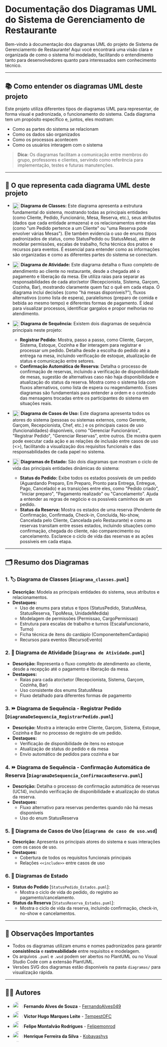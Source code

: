 # Documentação dos Diagramas UML do Sistema de Gerenciamento de Restaurante

Bem-vindo à documentação dos diagramas UML do projeto de Sistema de Gerenciamento de Restaurante! Aqui você encontrará uma visão clara e organizada de como o sistema foi modelado, facilitando o entendimento tanto para desenvolvedores quanto para interessados sem conhecimento técnico.

---

## 📚 Como entender os diagramas UML deste projeto

Este projeto utiliza diferentes tipos de diagramas UML para representar, de forma visual e padronizada, o funcionamento do sistema. Cada diagrama tem um propósito específico e, juntos, eles mostram:
- Como as partes do sistema se relacionam
- Como os dados são organizados
- Como os processos acontecem
- Como os usuários interagem com o sistema

> **Dica:** Os diagramas facilitam a comunicação entre membros do grupo, professores e clientes, servindo como referência para implementação, testes e futuras manutenções.

---

## 🧩 O que representa cada diagrama UML deste projeto

- <img src="https://cdn.jsdelivr.net/gh/twitter/twemoji@14.0.2/assets/72x72/1f3f7.png" width="22" style="vertical-align:middle;"/> **Diagrama de Classes:**
  Este diagrama apresenta a estrutura fundamental do sistema, mostrando todas as principais entidades (como Cliente, Pedido, Funcionário, Mesa, Reserva, etc.), seus atributos (dados que cada entidade armazena) e os relacionamentos entre elas (como "um Pedido pertence a um Cliente" ou "uma Reserva pode envolver várias Mesas"). Ele também evidencia o uso de enums (tipos padronizados de status, como StatusPedido ou StatusMesa), além de modelar permissões, escalas de trabalho, ficha técnica dos pratos e recursos para eventos. É essencial para entender como as informações são organizadas e como as diferentes partes do sistema se conectam.

- <img src="https://cdn.jsdelivr.net/gh/twitter/twemoji@14.0.2/assets/72x72/1f501.png" width="22" style="vertical-align:middle;"/> **Diagrama de Atividade:**
  Este diagrama detalha o fluxo completo de atendimento ao cliente no restaurante, desde a chegada até o pagamento e liberação da mesa. Ele utiliza raias para separar as responsabilidades de cada ator/setor (Recepcionista, Sistema, Garçom, Cozinha, Bar), mostrando claramente quem faz o quê em cada etapa. O diagrama inclui decisões (como "há mesas disponíveis?"), fluxos alternativos (como lista de espera), paralelismos (preparo de comida e bebida ao mesmo tempo) e diferentes formas de pagamento. É ideal para visualizar processos, identificar gargalos e propor melhorias no atendimento.

- <img src="https://cdn.jsdelivr.net/gh/twitter/twemoji@14.0.2/assets/72x72/23e9.png" width="22" style="vertical-align:middle;"/> **Diagrama de Sequência:**
  Existem dois diagramas de sequência principais neste projeto:
  - **Registrar Pedido:** Mostra, passo a passo, como Cliente, Garçom, Sistema, Estoque, Cozinha e Bar interagem para registrar e processar um pedido. Detalha desde a escolha do pedido até a entrega na mesa, incluindo verificação de estoque, atualização de status e comunicação entre setores.
  - **Confirmação Automática de Reserva:** Detalha o processo de confirmação de reservas, incluindo a verificação de disponibilidade de mesas, sugestão de alternativas caso não haja disponibilidade e atualização do status da reserva. Mostra como o sistema lida com fluxos alternativos, como lista de espera ou reagendamento.
  Esses diagramas são fundamentais para entender a ordem e o conteúdo das mensagens trocadas entre os participantes do sistema em situações reais.

- <img src="https://cdn.jsdelivr.net/gh/twitter/twemoji@14.0.2/assets/72x72/1f464.png" width="22" style="vertical-align:middle;"/> **Diagrama de Casos de Uso:**
  Este diagrama apresenta todos os atores do sistema (pessoas ou sistemas externos, como Gerente, Garçom, Recepcionista, Chef, etc.) e os principais casos de uso (funcionalidades) disponíveis, como "Gerenciar Funcionários", "Registrar Pedido", "Gerenciar Reservas", entre outros. Ele mostra quem pode executar cada ação e as relações de inclusão entre casos de uso (<<include>>), facilitando a visualização dos requisitos funcionais e das responsabilidades de cada papel no sistema.

- <img src="https://cdn.jsdelivr.net/gh/twitter/twemoji@14.0.2/assets/72x72/1f501.png" width="22" style="vertical-align:middle;"/> **Diagramas de Estado:**
  São dois diagramas que mostram o ciclo de vida das principais entidades dinâmicas do sistema:
  - **Status do Pedido:** Exibe todos os estados possíveis de um pedido (Aguardando Preparo, Em Preparo, Pronto para Entrega, Entregue, Pago, Cancelado) e as transições entre eles, como "Pedido criado", "Iniciar preparo", "Pagamento realizado" ou "Cancelamento". Ajuda a entender as regras de negócio e os possíveis caminhos de um pedido.
  - **Status da Reserva:** Mostra os estados de uma reserva (Pendente de Confirmação, Confirmada, Check-in, Concluída, No-show, Cancelada pelo Cliente, Cancelada pelo Restaurante) e como as reservas transitam entre esses estados, incluindo situações como confirmação, chegada do cliente, não comparecimento ou cancelamento. Esclarece o ciclo de vida das reservas e as ações possíveis em cada etapa.

---

## 🗂️ Resumo dos Diagramas

### 1. 🏷️ **Diagrama de Classes** [`diagrama_classes.puml`]
- **Descrição:** Modela as principais entidades do sistema, seus atributos e relacionamentos.
- **Destaques:**
  - Uso de enums para status e tipos (StatusPedido, StatusMesa, StatusReserva, TipoMesa, UnidadeMedida)
  - Modelagem de permissões (Permissao, CargoPermissao)
  - Estrutura para escalas de trabalho e turnos (EscalaFuncionario, Turno)
  - Ficha técnica de itens do cardápio (ComponenteItemCardapio)
  - Recursos para eventos (RecursoEvento)

### 2. 🔄 **Diagrama de Atividade** [`Diagrama de Atividade.puml`]
- **Descrição:** Representa o fluxo completo de atendimento ao cliente, desde a recepção até o pagamento e liberação da mesa.
- **Destaques:**
  - Raias para cada ator/setor (Recepcionista, Sistema, Garçom, Cozinha, Bar)
  - Uso consistente dos enums StatusMesa
  - Fluxo detalhado para diferentes formas de pagamento

### 3. ⏩ **Diagrama de Sequência - Registrar Pedido** [`DiagramaDeSequencia_RegistrarPedido.puml`]
- **Descrição:** Mostra a interação entre Cliente, Garçom, Sistema, Estoque, Cozinha e Bar no processo de registro de um pedido.
- **Destaques:**
  - Verificação de disponibilidade de itens no estoque
  - Atualização de status do pedido e da mesa
  - Envio automático de pedidos para cozinha e bar

### 4. ⏩ **Diagrama de Sequência - Confirmação Automática de Reserva** [`DiagramaDeSequencia_ConfirmacaoReserva.puml`]
- **Descrição:** Detalha o processo de confirmação automática de reservas (UC14), incluindo verificação de disponibilidade e atualização do status da reserva.
- **Destaques:**
  - Fluxo alternativo para reservas pendentes quando não há mesas disponíveis
  - Uso do enum StatusReserva

### 5. 👤 **Diagrama de Casos de Uso** [`diagrama de caso de uso.wsd`]
- **Descrição:** Apresenta os principais atores do sistema e suas interações com os casos de uso.
- **Destaques:**
  - Cobertura de todos os requisitos funcionais principais
  - Relações `<<include>>` entre casos de uso

### 6. 🔁 **Diagramas de Estado**
- **Status do Pedido** [`StatusPedido_Estados.puml`]:
  - Mostra o ciclo de vida do pedido, do registro ao pagamento/cancelamento.
- **Status da Reserva** [`StatusReserva_Estados.puml`]:
  - Mostra o ciclo de vida da reserva, incluindo confirmação, check-in, no-show e cancelamentos.

---

## 📝 Observações Importantes
- Todos os diagramas utilizam enums e nomes padronizados para garantir **consistência** e **rastreabilidade** entre requisitos e modelagem.
- Os arquivos `.puml` e `.wsd` podem ser abertos no PlantUML ou no Visual Studio Code com a extensão PlantUML.
- Versões SVG dos diagramas estão disponíveis na pasta `diagramas/` para visualização rápida.

---

## 👨‍💻 Autores

- <img src="https://github.com/FernandoAlves049.png" width="32" height="32" style="vertical-align:middle; border-radius:50%;" /> **Fernando Alves de Souza** - [FernandoAlves049](https://github.com/FernandoAlves049)
- <img src="https://github.com/TempestOFC.png" width="32" height="32" style="vertical-align:middle; border-radius:50%;" /> **Victor Hugo Marques Leite** - [TempestOFC](https://github.com/TempestOFC)
- <img src="https://github.com/Felipemonrod.png" width="32" height="32" style="vertical-align:middle; border-radius:50%;" /> **Felipe Montalvão Rodrigues** - [Felipemonrod](https://github.com/Felipemonrod)
- <img src="https://github.com/Kobayashys.png" width="32" height="32" style="vertical-align:middle; border-radius:50%;" /> **Henrique Ferreira da Silva** - [Kobayashys](https://github.com/Kobayashys)